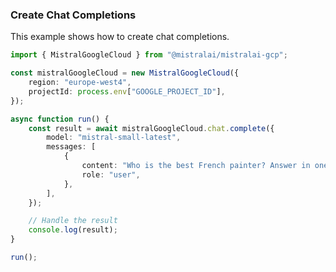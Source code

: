 <!-- Start SDK Example Usage [usage] -->
### Create Chat Completions

This example shows how to create chat completions.

```typescript
import { MistralGoogleCloud } from "@mistralai/mistralai-gcp";

const mistralGoogleCloud = new MistralGoogleCloud({
    region: "europe-west4",
    projectId: process.env["GOOGLE_PROJECT_ID"],
});

async function run() {
    const result = await mistralGoogleCloud.chat.complete({
        model: "mistral-small-latest",
        messages: [
            {
                content: "Who is the best French painter? Answer in one short sentence.",
                role: "user",
            },
        ],
    });

    // Handle the result
    console.log(result);
}

run();

```
<!-- End SDK Example Usage [usage] -->